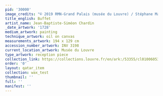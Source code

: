 ```yaml
---
pid: '30000'
image_credits: "© 2019 RMN-Grand Palais (musée du Louvre) / Stéphane Maréchalle"
title_english: Buffet
artist_name: Jean-Baptiste-Siméon Chardin
_date_artwork: '1728'
medium_artwork: painting
technique_artwork: oil on canvas
measurements_artwork: 194 x 129 cm
accession_number_artwork: INV 3198
current_location_artwork: Musée du Louvre
type_artwork: reception piece
collection_link: https://collections.louvre.fr/en/ark:/53355/cl010060534
order: '0'
layout: qatar_item
collection: wax_test
thumbnail: ''
full: ''
manifest: ''
---
```

